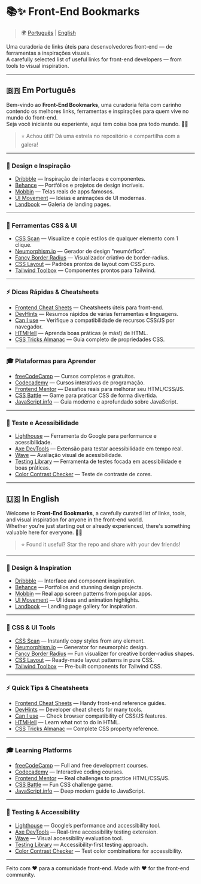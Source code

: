 # 📚✨ Front-End Bookmarks

> 🌍 [Português](#-em-português) | [English](#-in-english)

Uma curadoria de links úteis para desenvolvedores front-end — de ferramentas a inspirações visuais.  
A carefully selected list of useful links for front-end developers — from tools to visual inspiration.

---

## 🇧🇷 Em Português

Bem-vindo ao **Front-End Bookmarks**, uma curadoria feita com carinho contendo os melhores links, ferramentas e inspirações para quem vive no mundo do front-end.  
Seja você iniciante ou experiente, aqui tem coisa boa pra todo mundo. 🌈🚀

> ⭐ Achou útil? Dá uma estrela no repositório e compartilha com a galera!

---

### 🎨 Design e Inspiração

- [Dribbble](https://dribbble.com/) — Inspiração de interfaces e componentes.
- [Behance](https://www.behance.net/) — Portfólios e projetos de design incríveis.
- [Mobbin](https://mobbin.com/) — Telas reais de apps famosos.
- [UI Movement](https://uimovement.com/) — Ideias e animações de UI modernas.
- [Landbook](https://land-book.com/) — Galeria de landing pages.

---

### 🎨 Ferramentas CSS & UI

- [CSS Scan](https://getcssscan.com/) — Visualize e copie estilos de qualquer elemento com 1 clique.
- [Neumorphism.io](https://neumorphism.io/) — Gerador de design "neumórfico".
- [Fancy Border Radius](https://9elements.github.io/fancy-border-radius/) — Visualizador criativo de border-radius.
- [CSS Layout](https://csslayout.io/) — Padrões prontos de layout com CSS puro.
- [Tailwind Toolbox](https://www.tailwindtoolbox.com/) — Componentes prontos para Tailwind.

---

### ⚡ Dicas Rápidas & Cheatsheets

- [Frontend Cheat Sheets](https://frontend30.com/) — Cheatsheets úteis para front-end.
- [DevHints](https://devhints.io/) — Resumos rápidos de várias ferramentas e linguagens.
- [Can I use](https://caniuse.com/) — Verifique a compatibilidade de recursos CSS/JS por navegador.
- [HTMHell](https://www.htmhell.dev/) — Aprenda boas práticas (e más!) de HTML.
- [CSS Tricks Almanac](https://css-tricks.com/almanac/) — Guia completo de propriedades CSS.

---

### 🎓 Plataformas para Aprender

- [freeCodeCamp](https://www.freecodecamp.org/) — Cursos completos e gratuitos.
- [Codecademy](https://www.codecademy.com/) — Cursos interativos de programação.
- [Frontend Mentor](https://www.frontendmentor.io/) — Desafios reais para melhorar seu HTML/CSS/JS.
- [CSS Battle](https://cssbattle.dev/) — Game para praticar CSS de forma divertida.
- [JavaScript.info](https://javascript.info/) — Guia moderno e aprofundado sobre JavaScript.

---

### 🧪 Teste e Acessibilidade

- [Lighthouse](https://developers.google.com/web/tools/lighthouse) — Ferramenta do Google para performance e acessibilidade.
- [Axe DevTools](https://www.deque.com/axe/devtools/) — Extensão para testar acessibilidade em tempo real.
- [Wave](https://wave.webaim.org/) — Avaliação visual de acessibilidade.
- [Testing Library](https://testing-library.com/) — Ferramenta de testes focada em acessibilidade e boas práticas.
- [Color Contrast Checker](https://webaim.org/resources/contrastchecker/) — Teste de contraste de cores.

---

## 🇺🇸 In English

Welcome to **Front-End Bookmarks**, a carefully curated list of links, tools, and visual inspiration for anyone in the front-end world.  
Whether you're just starting out or already experienced, there's something valuable here for everyone. 🌈🚀

> ⭐ Found it useful? Star the repo and share with your dev friends!

---

### 🎨 Design & Inspiration

- [Dribbble](https://dribbble.com/) — Interface and component inspiration.
- [Behance](https://www.behance.net/) — Portfolios and stunning design projects.
- [Mobbin](https://mobbin.com/) — Real app screen patterns from popular apps.
- [UI Movement](https://uimovement.com/) — UI ideas and animation highlights.
- [Landbook](https://land-book.com/) — Landing page gallery for inspiration.

---

### 🎨 CSS & UI Tools

- [CSS Scan](https://getcssscan.com/) — Instantly copy styles from any element.
- [Neumorphism.io](https://neumorphism.io/) — Generator for neumorphic design.
- [Fancy Border Radius](https://9elements.github.io/fancy-border-radius/) — Fun visualizer for creative border-radius shapes.
- [CSS Layout](https://csslayout.io/) — Ready-made layout patterns in pure CSS.
- [Tailwind Toolbox](https://www.tailwindtoolbox.com/) — Pre-built components for Tailwind CSS.

---

### ⚡ Quick Tips & Cheatsheets

- [Frontend Cheat Sheets](https://frontend30.com/) — Handy front-end reference guides.
- [DevHints](https://devhints.io/) — Developer cheat sheets for many tools.
- [Can I use](https://caniuse.com/) — Check browser compatibility of CSS/JS features.
- [HTMHell](https://www.htmhell.dev/) — Learn what not to do in HTML.
- [CSS Tricks Almanac](https://css-tricks.com/almanac/) — Complete CSS property reference.

---

### 🎓 Learning Platforms

- [freeCodeCamp](https://www.freecodecamp.org/) — Full and free development courses.
- [Codecademy](https://www.codecademy.com/) — Interactive coding courses.
- [Frontend Mentor](https://www.frontendmentor.io/) — Real challenges to practice HTML/CSS/JS.
- [CSS Battle](https://cssbattle.dev/) — Fun CSS challenge game.
- [JavaScript.info](https://javascript.info/) — Deep modern guide to JavaScript.

---

### 🧪 Testing & Accessibility

- [Lighthouse](https://developers.google.com/web/tools/lighthouse) — Google’s performance and accessibility tool.
- [Axe DevTools](https://www.deque.com/axe/devtools/) — Real-time accessibility testing extension.
- [Wave](https://wave.webaim.org/) — Visual accessibility evaluation tool.
- [Testing Library](https://testing-library.com/) — Accessibility-first testing approach.
- [Color Contrast Checker](https://webaim.org/resources/contrastchecker/) — Test color combinations for accessibility.

---

Feito com ❤️ para a comunidade front-end.
Made with ❤️ for the front-end community.
